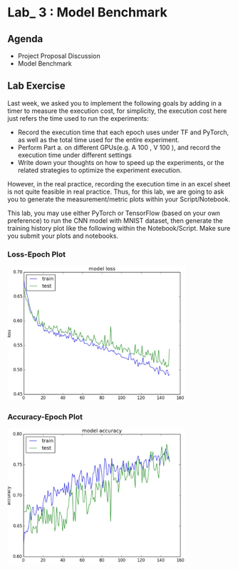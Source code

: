 # Lab_ 3 : Model Benchmark

## Agenda

* Project Proposal Discussion
* Model Benchmark

## Lab Exercise

Last week, we asked you to implement the following goals by adding in a timer to measure the execution cost, for simplicity, the execution cost here just refers the time used to run the experiments:

* Record the execution time that each epoch uses under TF and PyTorch, as well as the total time used for the entire experiment.
* Perform Part a. on different GPUs(e.g. A 100 , V 100 ), and record the execution time under different settings
* Write down your thoughts on how to speed up the experiments, or the related strategies to optimize the experiment execution.

However, in the real practice, recording the execution time in an excel sheet is not quite feasible in real practice. Thus, for this lab, we are going to ask you to generate the measurement/metric plots within your Script/Notebook.

This lab, you may use either PyTorch or TensorFlow (based on your own preference) to run the CNN model with MNIST dataset, then generate the training history plot like the following within the Notebook/Script. Make sure you submit your plots and notebooks.

### Loss-Epoch Plot

<img src="./epoch%20vs%20loss.jpg" alt="Loss-Epoch Plot" width="400">

### Accuracy-Epoch Plot

<img src="./epoch%20vs%20accuracy.jpg" alt="Accuracy-Epoch Plot" width="400">


